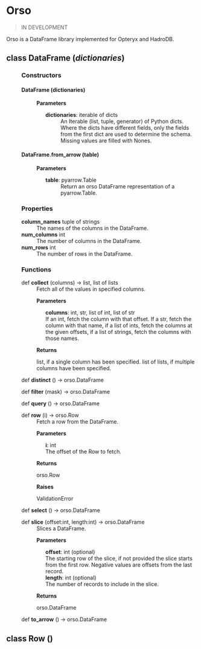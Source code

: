 # Orso

> IN DEVELOPMENT

Orso is a DataFrame library implemented for Opteryx and HadroDB.

<dl>
    <dt><h2>class <b>DataFrame</b> (<i>dictionaries</i>)</h2></dt>  
    <dd>

<h3>Constructors</h3>
<dl>
    <dt><h4><b>DataFrame</b> (dictionaries) </h4></dt>
    <dd>
    <p><b>Parameters</b></p>
    <ul>
        <dt><b>dictionaries</b>: iterable of dicts</dt>
        <dd>An Iterable (list, tuple, generator) of Python dicts. Where the dicts have different fields, only the fields from the first dict are used to determine the schema. Missing values are filled with Nones.
        </dd>
    </ul>
    </dd>
    <dt><h4><b>DataFrame.from_arrow</b> (table) </h4></dt>
    <dd>
    <p><b>Parameters</b></p>
    <ul>
        <dt><b>table</b>: pyarrow.Table</dt>
        <dd>Return an orso DataFrame representation of a pyarrow.Table.
        </dd>
    </ul>
    </dd>
</dl>

<h3>Properties</h3>
<dl>
    <dt><b>column_names</b> tuple of strings</dt>
    <dd>The names of the columns in the DataFrame.</dd>
    <dt><b>num_columns</b> int</dt>
    <dd>The number of columns in the DataFrame.</dd>
    <dt><b>num_rows</b> int</dt>
    <dd>The number of rows in the DataFrame.</dd>
</dl>

<h3>Functions</h3>
<dl>
    <dt>def <b>collect</b> (columns) -> list, list of lists</dt>
    <dd>
        Fetch all of the values in specified columns.
        <p><b>Parameters</b></p>
        <ul>
            <b>columns</b>: int, str, list of int, list of str<br />
            If an int, fetch the column with that offset. If a str, fetch the column with that name, if a list of ints, fetch the columns at the given offsets, if a list of strings, fetch the columns with those names.
        </ul>
        <p><b>Returns</b></p>
        <p>list, if a single column has been specified. list of lists, if multiple columns have been specified.</p>
    </dd>
</dl>
<dl>
<dt>def <b>distinct</b> () -> orso.DataFrame</dt>
</dl>
<dl>
<dt>def <b>filter</b> (mask) -> orso.DataFrame</dt>
</dl>
<dl>
<dt>def <b>query</b> () -> orso.DataFrame</dt>
</dl>
<dl>
    <dt>def <b>row</b> (i) -> orso.Row</dt>
    <dd>
        Fetch a row from the DataFrame.
        <p><b>Parameters</b></p>
        <ul>
            <b>i</b>: int<br />
            The offset of the Row to fetch.
        </ul>
        <p><b>Returns</b></p>
        <p>orso.Row</p>
        <p><b>Raises</b></p>
        <p>ValidationError</p>
    </dd>
</dl>
<dl>
<dt>def <b>select</b> () -> orso.DataFrame</dt>
</dl>
<dl>
    <dt>def <b>slice</b> (offset:int, length:int) -> orso.DataFrame</dt>
    <dd>
        Slices a DataFrame.
        <p><b>Parameters</b></p>
        <ul>
            <b>offset</b>: int (optional)<br />
            The starting row of the slice, if not provided the slice starts from the first row. Negative values are offsets from the last record.<br />
            <b>length</b>: int (optional)<br />
            The number of records to include in the slice.
        </ul>
        <p><b>Returns</b></p>
        <p>orso.DataFrame</p>
    </dd>
</dl>
<dl>
<dt>def <b>to_arrow</b> () -> orso.DataFrame</dt>
</dl>
</dd>
</dl>

<dl>
    <dt><h2>class <b>Row</b> ()</h2></dt>  
</dl>